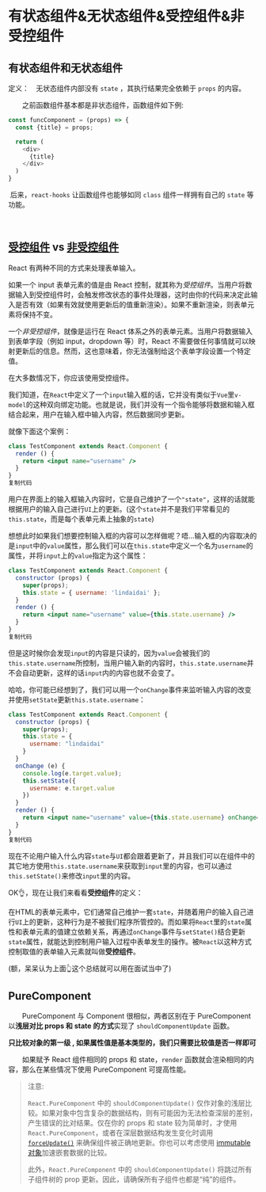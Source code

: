 # 有状态组件&无状态组件&受控组件&非受控组件



## **有状态组件和无状态组件**

定义： 无状态组件内部没有 `state` ，其执行结果完全依赖于 `props` 的内容。

  之前函数组件基本都是非状态组件，函数组件如下例:

```js
const funcComponent = (props) => {
  const {title} = props;

  return (
    <div>
      {title}
    </div>
  )
}
```

​	后来，`react-hooks` 让函数组件也能够如同 `class` 组件一样拥有自己的 `state` 等功能。

 

## [受控组件](https://zh-hans.reactjs.org/docs/forms.html#controlled-components) vs [非受控组件](https://zh-hans.reactjs.org/docs/uncontrolled-components.html)

React 有两种不同的方式来处理表单输入。

如果一个 input 表单元素的值是由 React 控制，就其称为*受控组件*。当用户将数据输入到受控组件时，会触发修改状态的事件处理器，这时由你的代码来决定此输入是否有效（如果有效就使用更新后的值重新渲染）。如果不重新渲染，则表单元素将保持不变。

一个*非受控组件*，就像是运行在 React 体系之外的表单元素。当用户将数据输入到表单字段（例如 input，dropdown 等）时，React 不需要做任何事情就可以映射更新后的信息。然而，这也意味着，你无法强制给这个表单字段设置一个特定值。

在大多数情况下，你应该使用受控组件。





我们知道，在`React`中定义了一个`input`输入框的话，它并没有类似于`Vue`里`v-model`的这种双向绑定功能。也就是说，我们并没有一个指令能够将数据和输入框结合起来，用户在输入框中输入内容，然后数据同步更新。

就像下面这个案例：

```jsx
class TestComponent extends React.Component {
  render () {
    return <input name="username" />
  }
}
复制代码
```

用户在界面上的输入框输入内容时，它是自己维护了一个`"state"`，这样的话就能根据用户的输入自己进行`UI`上的更新。(这个`state`并不是我们平常看见的`this.state`，而是每个表单元素上抽象的`state`)

想想此时如果我们想要控制输入框的内容可以怎样做呢？唔...输入框的内容取决的是`input`中的`value`属性，那么我们可以在`this.state`中定义一个名为`username`的属性，并将`input`上的`value`指定为这个属性：

```jsx
class TestComponent extends React.Component {
  constructor (props) {
    super(props);
    this.state = { username: 'lindaidai' };
  }
  render () {
    return <input name="username" value={this.state.username} />
  }
}
复制代码
```

但是这时候你会发现`input`的内容是只读的，因为`value`会被我们的`this.state.username`所控制，当用户输入新的内容时，`this.state.username`并不会自动更新，这样的话`input`内的内容也就不会变了。

哈哈，你可能已经想到了，我们可以用一个`onChange`事件来监听输入内容的改变并使用`setState`更新`this.state.username`：

```jsx
class TestComponent extends React.Component {
  constructor (props) {
    super(props);
    this.state = {
      username: "lindaidai"
    }
  }
  onChange (e) {
    console.log(e.target.value);
    this.setState({
      username: e.target.value
    })
  }
  render () {
    return <input name="username" value={this.state.username} onChange={(e) => this.onChange(e)} />
  }
}
复制代码
```

现在不论用户输入什么内容`state`与`UI`都会跟着更新了，并且我们可以在组件中的其它地方使用`this.state.username`来获取到`input`里的内容，也可以通过`this.setState()`来修改`input`里的内容。

OK👌，现在让我们来看看**受控组件**的定义：

在HTML的表单元素中，它们通常自己维护一套`state`，并随着用户的输入自己进行`UI`上的更新，这种行为是不被我们程序所管控的。而如果将`React`里的`state`属性和表单元素的值建立依赖关系，再通过`onChange`事件与`setState()`结合更新`state`属性，就能达到控制用户输入过程中表单发生的操作。被`React`以这种方式控制取值的表单输入元素就叫做**受控组件**。

(额，呆呆认为上面👆这个总结就可以用在面试当中了)



## **PureComponent**

  PureComponent 与 Component 很相似，两者区别在于 PureComponent 以**浅层对比 props 和 state 的方式**实现了 `shouldComponentUpdate` 函数。

**只比较对象的第一级 , 如果属性值是基本类型的，我们只需要比较值是否一样即可**

  如果赋予 React 组件相同的 props 和 state，`render` 函数就会渲染相同的内容，那么在某些情况下使用 PureComponent 可提高性能。

>注意:
>
>`React.PureComponent` 中的 `shouldComponentUpdate()` 仅作对象的浅层比较。如果对象中包含复杂的数据结构，则有可能因为无法检查深层的差别，产生错误的比对结果。仅在你的 props 和 state 较为简单时，才使用 `React.PureComponent`，或者在深层数据结构发生变化时调用 [`forceUpdate()`](https://zh-hans.reactjs.org/docs/react-component.html#forceupdate) 来确保组件被正确地更新。你也可以考虑使用 [immutable 对象](https://facebook.github.io/immutable-js/)加速嵌套数据的比较。
>
>此外，`React.PureComponent` 中的 `shouldComponentUpdate()` 将跳过所有子组件树的 prop 更新。因此，请确保所有子组件也都是“纯”的组件。

